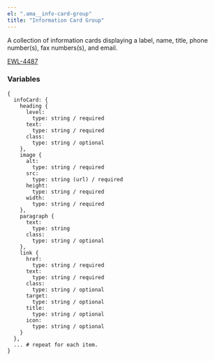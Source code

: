 ```yaml
---
el: ".ama__info-card-group"
title: "Information Card Group"
---
```


A collection of information cards displaying a label, name, title, phone number(s), fax numbers(s), and email.

[EWL-4487](https://issues.ama-assn.org/browse/EWL-4487)

### Variables
~~~
{
  infoCard: {
    heading {
      level:
        type: string / required
      text:
        type: string / required
      class:
        type: string / optional
    },
    image {
      alt:
        type: string / required
      src:
        type: string (url) / required
      height:
        type: string / required
      width:
        type: string / required
    },
    paragraph {
      text:
        type: string
      class:
        type: string / optional
    },
    link {
      href:
        type: string / required
      text:
        type: string / required
      class:
        type: string / optional
      target:
        type: string / optional
      title:
        type: string / optional
      icon:
        type: string / optional
    }
  },
  ... # repeat for each item.
}
~~~
